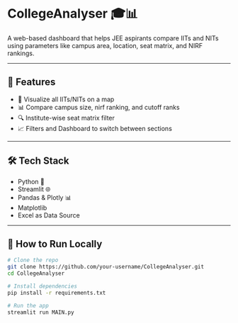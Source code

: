 # CollegeAnalyser 🎓📊

A web-based dashboard that helps JEE aspirants compare IITs and NITs using parameters like campus area, location, seat matrix, and NIRF rankings.

---

## 🚀 Features

- 📍 Visualize all IITs/NITs on a map
- 📊 Compare campus size, nirf ranking, and cutoff ranks
- 🔍 Institute-wise seat matrix filter
- 📈 Filters and Dashboard to switch between sections

---

## 🛠 Tech Stack

- Python 🐍
- Streamlit 🌐
- Pandas & Plotly 📊
- Matplotlib
- Excel as Data Source

---

## 🧪 How to Run Locally

```bash
# Clone the repo
git clone https://github.com/your-username/CollegeAnalyser.git
cd CollegeAnalyser

# Install dependencies
pip install -r requirements.txt

# Run the app
streamlit run MAIN.py

